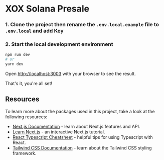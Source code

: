 # XOX Solana Presale

### 1. Clone the project then rename the `.env.local.example` file to `.env.local` and add Key

### 2. Start the local development environment

```bash
npm run dev
# or
yarn dev
```

Open [http://localhost:3003](http://localhost:3003) with your browser to see the result.

That's it, you're all set!

## Resources

To learn more about the packages used in this project, take a look at the following resources:

- [Next.js Documentation](https://nextjs.org/docs) - learn about Next.js features and API.
- [Learn Next.js](https://nextjs.org/learn) - an interactive Next.js tutorial.
- [React Typescript Cheatsheet](https://react-typescript-cheatsheet.netlify.app/docs/basic/setup/) - helpful tips for using Typescript with React.
- [Tailwind CSS Documentation](https://tailwindcss.com/) - learn about the Tailwind CSS styling framework.
